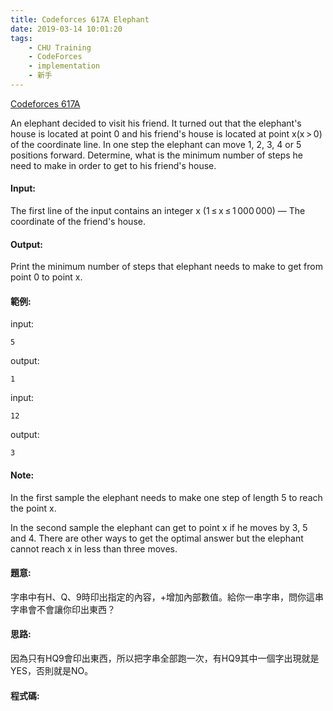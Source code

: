 ```yaml
---
title: Codeforces 617A Elephant
date: 2019-03-14 10:01:20
tags:
    - CHU Training
    - CodeForces
    - implementation
    - 新手
---
```


[Codeforces 617A](https://codeforces.com/problemset/problem/617/A)
<!-- more -->
An elephant decided to visit his friend. It turned out that the elephant's house is located at point 0 and his friend's house is located at point x(x > 0) of the coordinate line. In one step the elephant can move 1, 2, 3, 4 or 5 positions forward. Determine, what is the minimum number of steps he need to make in order to get to his friend's house.

#### Input:
The first line of the input contains an integer x (1 ≤ x ≤ 1 000 000) — The coordinate of the friend's house.

#### Output:
Print the minimum number of steps that elephant needs to make to get from point 0 to point x.

#### 範例:
input:
```
5
```
output:
```
1
```
input:
```
12
```
output:
```
3
```

#### Note:
In the first sample the elephant needs to make one step of length 5 to reach the point x.

In the second sample the elephant can get to point x if he moves by 3, 5 and 4. There are other ways to get the optimal answer but the elephant cannot reach x in less than three moves.

#### 題意:
字串中有H、Q、9時印出指定的內容，+增加內部數值。給你一串字串，問你這串字串會不會讓你印出東西？

#### 思路:
因為只有HQ9會印出東西，所以把字串全部跑一次，有HQ9其中一個字出現就是YES，否則就是NO。

#### 程式碼:
<script src="https://gist.github.com/Daviswww/a3c788a465878f6d9badc51d1728422a.js"></script>
